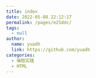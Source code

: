 ```yaml
---
title: index
date: 2022-05-08 22:12:17
permalink: /pages/e25ddc/
tags: 
  - null
author: 
  name: yuadh
  link: https://github.com/yuadh
categories: 
  - 编程实践
  - HTML
---
```

